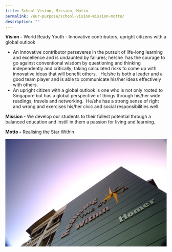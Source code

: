 ```yaml
---
title: School Vision, Mission, Motto
permalink: /our-purpose/school-vision-mission-motto/
description: ""
---
```

**Vision -** World Ready Youth - Innovative contributors, upright citizens with a global outlook   
  

*   An innovative contributor perseveres in the pursuit of life-long learning and excellence and is undaunted by failures; he/she  has the courage to go against conventional wisdom by questioning and thinking independently and critically; taking calculated risks to come up with innovative ideas that will benefit others.   He/she is both a leader and a good team player and is able to communicate his/her ideas effectively with others.  
*   An upright citizen with a global outlook is one who is not only rooted to Singapore but has a global perspective of things through his/her wide readings, travels and networking.  He/she has a strong sense of right and wrong and exercises his/her civic and social responsibilities well.


**Mission -** We develop our students to their fullest potential through a balanced education and instill in them a passion for living and learning.  
  
**Motto -** Realising the Star Within

![](/images/CVSS%20RTSW.jpg)
